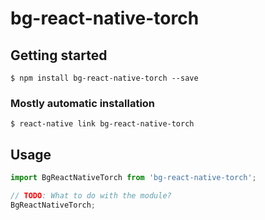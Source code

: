 # bg-react-native-torch

## Getting started

`$ npm install bg-react-native-torch --save`

### Mostly automatic installation

`$ react-native link bg-react-native-torch`

## Usage
```javascript
import BgReactNativeTorch from 'bg-react-native-torch';

// TODO: What to do with the module?
BgReactNativeTorch;
```
